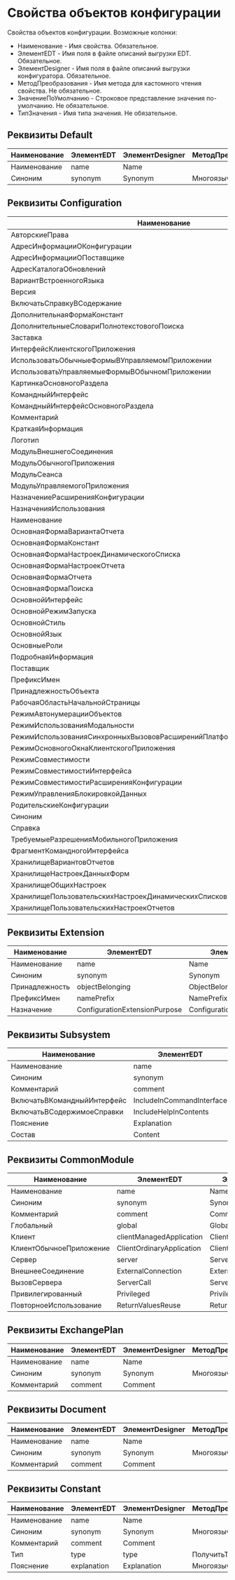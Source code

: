 # Свойства объектов конфигурации

Свойства объектов конфигурации.
Возможные колонки:

* Наименование - Имя свойства. Обязательное.
* ЭлементEDT - Имя поля в файле описаний выгрузки EDT. Обязательное.
* ЭлементDesigner - Имя поля в файле описаний выгрузки конфигуратора. Обязательное.
* МетодПреобразования - Имя метода для кастомного чтения свойства. Не обязательное.
* ЗначениеПоУмолчанию - Строковое представление значения по-умолчанию. Не обязательное.
* ТипЗначения - Имя типа значения. Не обязательное.

## Реквизиты Default

| Наименование | ЭлементEDT | ЭлементDesigner | МетодПреобразования |
| ------------ | ---------- | --------------- | ------------------- |
| Наименование | name       | Name            |                     |
| Синоним      | synonym    | Synonym         | МногоязычнаяСтрока  |

## Реквизиты Configuration

| Наименование                                                            | ЭлементEDT                                      | ЭлементDesigner                                 | МетодПреобразования |
| ----------------------------------------------------------------------- | ----------------------------------------------- | ----------------------------------------------- | ------------------- |
| АвторскиеПрава                                                          | copyright                                       | Copyright                                       | МногоязычнаяСтрока  |
| АдресИнформацииОКонфигурации                                            | configurationInformationAddress                 | ConfigurationInformationAddress                 | МногоязычнаяСтрока  |
| АдресИнформацииОПоставщике                                              | vendorInformationAddress                        | VendorInformationAddress                        | МногоязычнаяСтрока  |
| АдресКаталогаОбновлений                                                 | updateCatalogAddress                            | UpdateCatalogAddress                            |                     |
| ВариантВстроенногоЯзыка                                                 | scriptVariant                                   | ScriptVariant                                   |                     |
| Версия                                                                  | version                                         | Version                                         |                     |
| ВключатьСправкуВСодержание                                              | includeHelpInContents                           | IncludeHelpInContents                           |                     |
| ДополнительнаяФормаКонстант                                             | auxiliaryConstantsForm                          | AuxiliaryConstantsForm                          |                     |
| ДополнительныеСловариПолнотекстовогоПоиска                              | additionalFullTextSearchDictionaries            | AdditionalFullTextSearchDictionaries            |                     |
| Заставка                                                                | splash                                          | Splash                                          |                     |
| ИнтерфейсКлиентскогоПриложения                                          | clientApplicationInterface                      | ClientApplicationInterface                      |                     |
| ИспользоватьОбычныеФормыВУправляемомПриложении                          | useOrdinaryFormInManagedApplication             | UseOrdinaryFormInManagedApplication             |                     |
| ИспользоватьУправляемыеФормыВОбычномПриложении                          | useManagedFormInOrdinaryApplication             | UseManagedFormInOrdinaryApplication             |                     |
| КартинкаОсновногоРаздела                                                | mainSectionPicture                              | MainSectionPicture                              |                     |
| КомандныйИнтерфейс                                                      | commandInterface                                | CommandInterface                                |                     |
| КомандныйИнтерфейсОсновногоРаздела                                      | mainSectionCommandInterface                     | MainSectionCommandInterface                     |                     |
| Комментарий                                                             | comment                                         | Comment                                         | МногоязычнаяСтрока  |
| КраткаяИнформация                                                       | briefInformation                                | BriefInformation                                | МногоязычнаяСтрока  |
| Логотип                                                                 | logo                                            | Logo                                            |                     |
| МодульВнешнегоСоединения                                                | externalConnectionModule                        | ExternalConnectionModule                        |                     |
| МодульОбычногоПриложения                                                | ordinaryApplicationModule                       | OrdinaryApplicationModule                       |                     |
| МодульСеанса                                                            | sessionModule                                   | SessionModule                                   |                     |
| МодульУправляемогоПриложения                                            | managedApplicationModule                        | ManagedApplicationModule                        |                     |
| НазначениеРасширенияКонфигурации                                        | configurationExtensionPurpose                   | ConfigurationExtensionPurpose                   |                     |
| НазначенияИспользования                                                 | usePurposes                                     | UsePurposes                                     |                     |
| Наименование                                                            | name                                            | Name                                            |                     |
| ОсновнаяФормаВариантаОтчета                                             | defaultReportVariantForm                        | DefaultReportVariantForm                        |                     |
| ОсновнаяФормаКонстант                                                   | defaultConstantsForm                            | DefaultConstantsForm                            |                     |
| ОсновнаяФормаНастроекДинамическогоСписка                                | defaultDynamicListSettingsForm                  | DefaultDynamicListSettingsForm                  |                     |
| ОсновнаяФормаНастроекОтчета                                             | defaultReportSettingsForm                       | DefaultReportSettingsForm                       |                     |
| ОсновнаяФормаОтчета                                                     | defaultReportForm                               | DefaultReportForm                               |                     |
| ОсновнаяФормаПоиска                                                     | defaultSearchForm                               | DefaultSearchForm                               |                     |
| ОсновнойИнтерфейс                                                       | defaultInterface                                | DefaultInterface                                |                     |
| ОсновнойРежимЗапуска                                                    | defaultRunMode                                  | DefaultRunMode                                  |                     |
| ОсновнойСтиль                                                           | defaultStyle                                    | DefaultStyle                                    |                     |
| ОсновнойЯзык                                                            | defaultLanguage                                 | DefaultLanguage                                 |                     |
| ОсновныеРоли                                                            | defaultRoles                                    | DefaultRoles                                    |                     |
| ПодробнаяИнформация                                                     | detailedInformation                             | DetailedInformation                             | МногоязычнаяСтрока  |
| Поставщик                                                               | vendor                                          | Vendor                                          |                     |
| ПрефиксИмен                                                             | namePrefix                                      | NamePrefix                                      |                     |
| ПринадлежностьОбъекта                                                   | objectBelonging                                 | ObjectBelonging                                 |                     |
| РабочаяОбластьНачальнойСтраницы                                         | homePageWorkArea                                | HomePageWorkArea                                |                     |
| РежимАвтонумерацииОбъектов                                              | objectAutonumerationMode                        | ObjectAutonumerationMode                        |                     |
| РежимИспользованияМодальности                                           | modalityUseMode                                 | ModalityUseMode                                 |                     |
| РежимИспользованияСинхронныхВызововРасширенийПлатформыИВнешнихКомпонент | synchronousPlatformExtensionAndAddInCallUseMode | SynchronousPlatformExtensionAndAddInCallUseMode |                     |
| РежимОсновногоОкнаКлиентскогоПриложения                                 | mainClientApplicationWindowMode                 | MainClientApplicationWindowMode                 |                     |
| РежимСовместимости                                                      | compatibilityMode                               | CompatibilityMode                               |                     |
| РежимСовместимостиИнтерфейса                                            | interfaceCompatibilityMode                      | InterfaceCompatibilityMode                      |                     |
| РежимСовместимостиРасширенияКонфигурации                                | configurationExtensionCompatibilityMode         | ConfigurationExtensionCompatibilityMode         |                     |
| РежимУправленияБлокировкойДанных                                        | dataLockControlMode                             | DataLockControlMode                             |                     |
| РодительскиеКонфигурации                                                | parentConfigurations                            | ParentConfigurations                            |                     |
| Синоним                                                                 | synonym                                         | Synonym                                         | МногоязычнаяСтрока  |
| Справка                                                                 | help                                            | Help                                            |                     |
| ТребуемыеРазрешенияМобильногоПриложения                                 | requiredMobileApplicationPermissions            | RequiredMobileApplicationPermissions            |                     |
| ФрагментКомандногоИнтерфейса                                            | commandInterfaceFragment                        | CommandInterfaceFragment                        |                     |
| ХранилищеВариантовОтчетов                                               | reportsVariantsStorage                          | ReportsVariantsStorage                          |                     |
| ХранилищеНастроекДанныхФорм                                             | formDataSettingsStorage                         | FormDataSettingsStorage                         |                     |
| ХранилищеОбщихНастроек                                                  | commonSettingsStorage                           | CommonSettingsStorage                           |                     |
| ХранилищеПользовательскихНастроекДинамическихСписков                    | dynamicListsUserSettingsStorage                 | DynamicListsUserSettingsStorage                 |                     |
| ХранилищеПользовательскихНастроекОтчетов                                | reportsUserSettingsStorage                      | ReportsUserSettingsStorage                      |                     |

## Реквизиты Extension

| Наименование   | ЭлементEDT                    | ЭлементDesigner               | МетодПреобразования |
| -------------- | ----------------------------- | ----------------------------- | ------------------- |
| Наименование   | name                          | Name                          |                     |
| Синоним        | synonym                       | Synonym                       | МногоязычнаяСтрока  |
| Принадлежность | objectBelonging               | ObjectBelonging               |                     |
| ПрефиксИмен    | namePrefix                    | NamePrefix                    |                     |
| Назначение     | ConfigurationExtensionPurpose | ConfigurationExtensionPurpose |                     |

## Реквизиты Subsystem

| Наименование                | ЭлементEDT                | ЭлементDesigner           | МетодПреобразования | ТипЗначения |
| --------------------------- | ------------------------- | ------------------------- | ------------------- | ----------- |
| Наименование                | name                      | Name                      |                     |             |
| Синоним                     | synonym                   | Synonym                   | МногоязычнаяСтрока  |             |
| Комментарий                 | comment                   | Comment                   |                     |             |
| ВключатьВКомандныйИнтерфейс | IncludeInCommandInterface | IncludeInCommandInterface | ЗначениеБулево      |             |
| ВключатьВСодержимоеСправки  | IncludeHelpInContents     | IncludeHelpInContents     | ЗначениеБулево      |             |
| Пояснение                   | Explanation               | Explanation               | МногоязычнаяСтрока  |             |
| Состав                      | Content                   | Content                   | СоставПодсистемы    | Массив      |

## Реквизиты CommonModule

| Наименование            | ЭлементEDT                | ЭлементDesigner           | МетодПреобразования | ЗначениеПоУмолчанию |
| ----------------------- | ------------------------- | ------------------------- | ------------------- | ------------------- |
| Наименование            | name                      | Name                      |                     |                     |
| Синоним                 | synonym                   | Synonym                   | МногоязычнаяСтрока  |                     |
| Комментарий             | comment                   | Comment                   |                     |                     |
| Глобальный              | global                    | Global                    | ЗначениеБулево      | false               |
| Клиент                  | clientManagedApplication  | ClientManagedApplication  | ЗначениеБулево      | false               |
| КлиентОбычноеПриложение | ClientOrdinaryApplication | ClientOrdinaryApplication | ЗначениеБулево      | false               |
| Сервер                  | server                    | Server                    | ЗначениеБулево      | true                |
| ВнешнееСоединение       | ExternalConnection        | ExternalConnection        | ЗначениеБулево      | false               |
| ВызовСервера            | ServerCall                | ServerCall                | ЗначениеБулево      | false               |
| Привилегированный       | Privileged                | Privileged                | ЗначениеБулево      | false               |
| ПовторноеИспользование  | ReturnValuesReuse         | ReturnValuesReuse         |                     | DontUse             |

## Реквизиты ExchangePlan

| Наименование | ЭлементEDT | ЭлементDesigner | МетодПреобразования | ЗначениеПоУмолчанию |
| ------------ | ---------- | --------------- | ------------------- | ------------------- |
| Наименование | name       | Name            |                     |                     |
| Синоним      | synonym    | Synonym         | МногоязычнаяСтрока  |                     |
| Комментарий  | comment    | Comment         |                     |                     |

## Реквизиты Document

| Наименование | ЭлементEDT | ЭлементDesigner | МетодПреобразования |
| ------------ | ---------- | --------------- | ------------------- |
| Наименование | name       | Name            |                     |
| Синоним      | synonym    | Synonym         | МногоязычнаяСтрока  |
| Комментарий  | comment    | Comment         |                     |

## Реквизиты Constant

| Наименование | ЭлементEDT  | ЭлементDesigner | МетодПреобразования |
| ------------ | ----------- | --------------- | ------------------- |
| Наименование | name        | Name            |                     |
| Синоним      | synonym     | Synonym         | МногоязычнаяСтрока  |
| Комментарий  | comment     | Comment         |                     |
| Тип          | type        | type            | ПолучитьТип         |
| Пояснение    | explanation | Explanation     | МногоязычнаяСтрока  |
